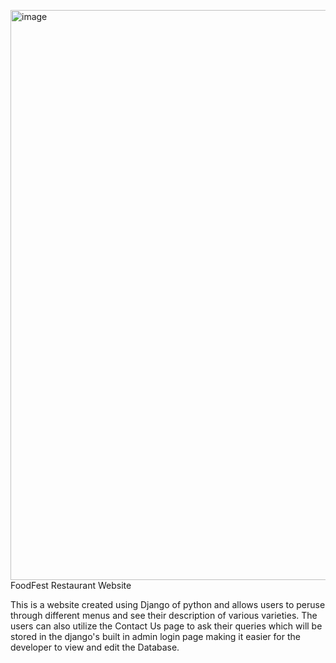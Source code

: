 <img width="1888" height="912" alt="image" src="https://github.com/user-attachments/assets/34b3df17-e94c-4952-bb30-b15943e3fb65" />FoodFest Restaurant Website

This is a website created using Django of python and allows users to peruse through different menus and see their description of various varieties.
The users can also utilize the Contact Us page to ask their queries which will be stored in the django's built in admin login page making it easier for the developer to view and edit the Database.
